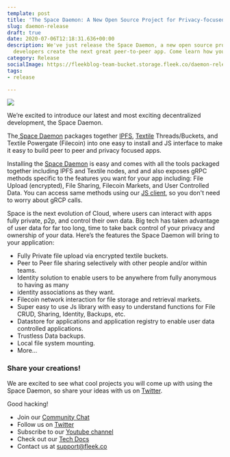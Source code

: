 ```yaml
---
template: post
title: 'The Space Daemon: A New Open Source Project for Privacy-focused IPFS Apps'
slug: daemon-release
draft: true
date: 2020-07-06T12:18:31.636+00:00
description: We've just release the Space Daemon, a new open source project to help
  developers create the next great peer-to-peer app. Come learn how you can use it!
category: Release
socialImage: https://fleekblog-team-bucket.storage.fleek.co/daemon-release/space-daemon.jpg
tags:
- release

---
```

![](https://fleekblog-team-bucket.storage.fleek.co/daemon-release/space-daemon.jpg)

We’re excited to introduce our latest and most exciting decentralized development, the Space Daemon.

The[ Space Daemon](https://github.com/FleekHQ/space-daemon "Space Daemon") packages together [IPFS](https://ipfs.io/ "IPFS"), [Textile](https://textile.io/ "Textile") Threads/Buckets, and Textile Powergate (Filecoin) into one easy to install and JS interface to make it easy to build peer to peer and privacy focused apps.

Installing the [Space Daemon](https://github.com/FleekHQ/space-daemon "Space Daemon") is easy and comes with all the tools packaged together including IPFS and Textile nodes, and and also exposes gRPC methods specific to the features you want for your app including: File Upload (encrypted), File Sharing, Filecoin Markets, and User Controlled Data. You can access same methods using our [JS client](https://github.com/FleekHQ/space-client "Space Client"), so you don't need to worry about gRCP calls.

Space is the next evolution of Cloud, where users can interact with apps fully private, p2p, and control their own data. Big tech has taken advantage of user data for far too long, time to take back control of your privacy and ownership of your data. Here’s the features the Space Daemon will bring to your application:

* Fully Private file upload via encrypted textile buckets.
* Peer to Peer file sharing selectively with other people and/or within teams.
* Identity solution to enable users to be anywhere from fully anonymous to having as many
* identity associations as they want.
* Filecoin network interaction for file storage and retrieval markets.
* Super easy to use Js library with easy to understand functions for File CRUD, Sharing, Identity, Backups, etc.
* Datastore for applications and application registry to enable user data controlled applications.
* Trustless Data backups.
* Local file system mounting.
* More...

### Share your creations!
We are excited to see what cool projects you will come up with using the Space Daemon, so share your ideas with us on [Twitter](https://twitter.com/FleekHQ).

Good hacking!

* Join our [Community Chat](https://join.slack.com/t/fleek-public/shared_invite/zt-bxna7y1d-PbVdut4rgHt5jM6Zjg9g9A)
* Follow us on [Twitter](https://twitter.com/FleekHQ)
* Subscribe to our [Youtube channel](https://www.youtube.com/channel/UCBzlwYM0JjZpjDZ52-SLUmw)
* Check out our [Tech Docs](https://docs.fleek.co/)
* Contact us at support@fleek.co